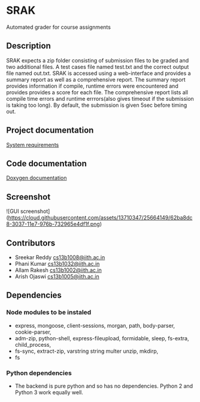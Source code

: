 # SRAK
Automated grader for course assignments


## Description
SRAK expects a zip folder consisting of submission files to be graded and two additional files. A test cases file named test.txt and the correct output file named out.txt. SRAK is accessed using a web-interface and provides a summary report as well as a comprehensive report. The summary report provides information if compile, runtime errors were encountered and provides provides a score for each file. The comprehensive report lists all compile time errors and runtime errrors(also gives timeout if the submission is taking too long). By default, the submission is given 5sec before timing out.

## Project documentation
[System requirements](https://github.com/skywalker-hunter/SRAK/blob/master/System_Requirements_Specification.pdf)

## Code documentation
[Doxygen documentation](https://github.com/skywalker-hunter/SRAK/blob/master/Doxygen_Documentation.pdf)

## Screenshot
![GUI screenshot] (https://cloud.githubusercontent.com/assets/13710347/25664149/62ba8dc8-3037-11e7-976b-732965e4df1f.png)

## Contributors
* Sreekar Reddy cs13b1008@iith.ac.in
* Phani Kumar   cs13b1032@iith.ac.in
* Allam Rakesh  cs13b1002@iith.ac.in
* Arish Ojaswi  cs13b1005@iith.ac.in


## Dependencies

### Node modules to be instaled

*  express,    mongoose,         client-sessions,        morgan,        path,       body-parser,    cookie-parser, 
*  adm-zip,    python-shell,     express-fileupload,     formidable,    sleep,      fs-extra,       child_process,
*  fs-sync,    extract-zip,      varstring               string         multer      unzip,          mkdirp,
*  fs

### Python dependencies

* The backend is pure python and so has no dependencies. Python 2 and Python 3 work equally well.

